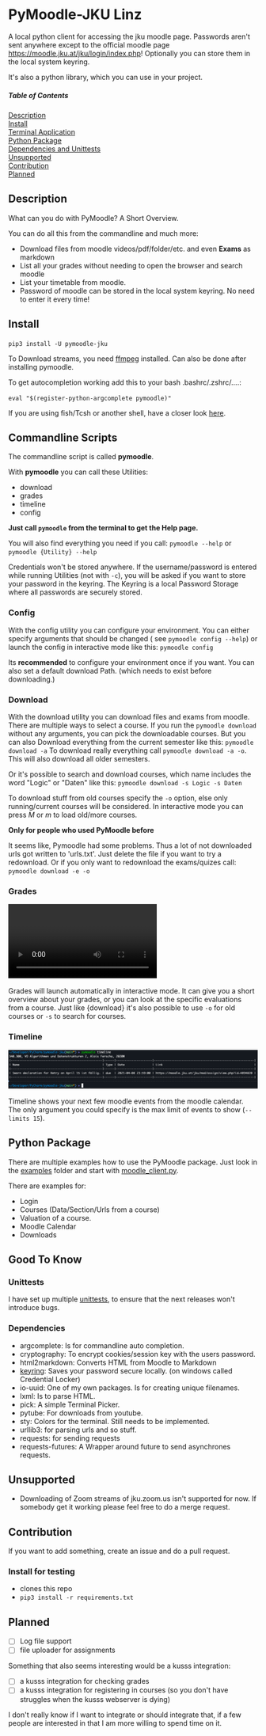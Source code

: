 # PyMoodle-JKU Linz

A local python client for accessing the jku moodle page. Passwords aren't sent anywhere except to the official moodle
page https://moodle.jku.at/jku/login/index.php! Optionally you can store them in the local system keyring.

It's also a python library, which you can use in your project.

##### Table of Contents

[Description](#Description) </br>
[Install](#Install) </br>
[Terminal Application](#Commandline-Scripts) </br>
[Python Package](#Python-Package) </br>
[Dependencies and Unittests](#Good-To-Know) </br>
[Unsupported](#Unsupported) </br>
[Contribution](#Contribution) </br>
[Planned](#Planned)

## Description

What can you do with PyMoodle? A Short Overview.

You can do all this from the commandline and much more:

- Download files from moodle videos/pdf/folder/etc. and even **Exams** as markdown
- List all your grades without needing to open the browser and search moodle
- List your timetable from moodle.
- Password of moodle can be stored in the local system keyring. No need to enter it every time!

## Install

`pip3 install -U pymoodle-jku `

To Download streams, you need [ffmpeg](https://ffmpeg.org/download.html) installed. Can also be done after installing
pymoodle.

To get autocompletion working add this to your bash .bashrc/.zshrc/....:

`eval "$(register-python-argcomplete pymoodle)"`

If you are using fish/Tcsh or another shell, have a closer
look [here](https://github.com/kislyuk/argcomplete#zsh-support).

## Commandline Scripts

The commandline script is called **pymoodle**.

With **pymoodle** you can call these Utilities:

- download
- grades
- timeline
- config

**Just call `pymoodle` from the terminal to get the Help page.**

You will also find everything you need if you call:
`pymoodle --help` or `pymoodle {Utility} --help`

Credentials won't be stored anywhere. If the username/password is entered while running Utilities (not with `-c`), you
will be asked if you want to store your password in the keyring. The Keyring is a local Password Storage where all
passwords are securely stored.

### Config

With the config utility you can configure your environment. You can either specify arguments that should be changed (
see `pymoodle config --help`) or launch the config in interactive mode like this: `pymoodle config`

Its **recommended** to configure your environment once if you want. You can also set a default download Path. (which
needs to exist before downloading.)

### Download

With the download utility you can download files and exams from moodle. There are multiple ways to select a course. If
you run the `pymoodle download` without any arguments, you can pick the downloadable courses. But you can also Download
everything from the current semester like this: `pymoodle download -a`
To download really everything call `pymoodle download -a -o`. This will also download all older semesters.

Or it's possible to search and download courses, which name includes the word "Logic" or "Daten" like
this: `pymoodle download -s Logic -s Daten`

To download stuff from old courses specify the `-o` option, else only running/current courses will be considered. In
interactive mode you can press *M* or *m* to load old/more courses.

**Only for people who used PyMoodle before**

It seems like, Pymoodle had some problems. Thus a lot of not downloaded urls got written to 'urls.txt'. Just delete the
file if you want to try a redownload. Or if you only want to redownload the exams/quizes call:
`pymoodle download -e -o`

### Grades

![grades](https://user-images.githubusercontent.com/31982496/110263795-059fc980-7fb8-11eb-8724-4ded9c08ca09.mp4)

Grades will launch automatically in interactive mode. It can give you a short overview about your grades, or you can
look at the specific evaluations from a course. Just like {download} it's also possible to use `-o` for old courses
or `-s` to search for courses.

### Timeline

![timeline](https://raw.githubusercontent.com/LeLunZ/pymoodle-jku-linz/main/assets/timeline.png)

Timeline shows your next few moodle events from the moodle calendar. The only argument you could specify is the max
limit of events to show (`--limits 15`).

## Python Package

There are multiple examples how to use the PyMoodle package. Just look in
the [examples](https://github.com/LeLunZ/pymoodle-jku-linz/tree/main/examples) folder and start
with [moodle_client.py](https://github.com/LeLunZ/pymoodle-jku-linz/tree/main/examples/moodle_client.py).

There are examples for:

- Login
- Courses (Data/Section/Urls from a course)
- Valuation of a course.
- Moodle Calendar
- Downloads

## Good To Know

### Unittests

I have set up multiple [unittests](https://raw.githubusercontent.com/LeLunZ/pymoodle-jku-linz/main/tests), to ensure
that the next releases won't introduce bugs.

### Dependencies

- argcomplete: Is for commandline auto completion.
- cryptography: To encrypt cookies/session key with the users password.
- html2markdown: Converts HTML from Moodle to Markdown
- [keyring](https://pypi.org/project/keyring/): Saves your password secure locally. (on windows called Credential
  Locker)
- io-uuid: One of my own packages. Is for creating unique filenames.
- lxml: Is to parse HTML.
- pick: A simple Terminal Picker.
- pytube: For downloads from youtube.
- sty: Colors for the terminal. Still needs to be implemented.
- urllib3: for parsing urls and so stuff.
- requests: for sending requests
- requests-futures: A Wrapper around future to send asynchrones requests.

## Unsupported

- Downloading of Zoom streams of jku.zoom.us isn't supported for now. If somebody get it working please feel free to do
  a merge request.

## Contribution

If you want to add something, create an issue and do a pull request.

### Install for testing

* clones this repo
* `pip3 install -r requirements.txt`

## Planned

- [ ] Log file support
- [ ] file uploader for assignments

Something that also seems interesting would be a kusss integration:

- [ ] a kusss integration for checking grades
- [ ] a kusss integration for registering in courses (so you don't have struggles when the kusss webserver is dying)

I don't really know if I want to integrate or should integrate that, if a few people are interested in that I am more
willing to spend time on it.
